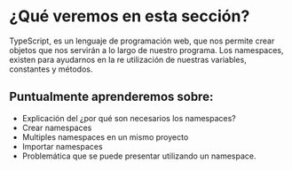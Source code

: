 # ¿Qué veremos en esta sección?

TypeScript, es un lenguaje de programación web, que nos permite crear objetos que
nos servirán a lo largo de nuestro programa. Los namespaces, existen para ayudarnos
en la re utilización de nuestras variables, constantes y métodos.

## Puntualmente aprenderemos sobre:

* Explicación del ¿por qué son necesarios los namespaces?
* Crear namespaces
* Multiples namespaces en un mismo proyecto
* Importar namespaces
* Problemática que se puede presentar utilizando un namespace.